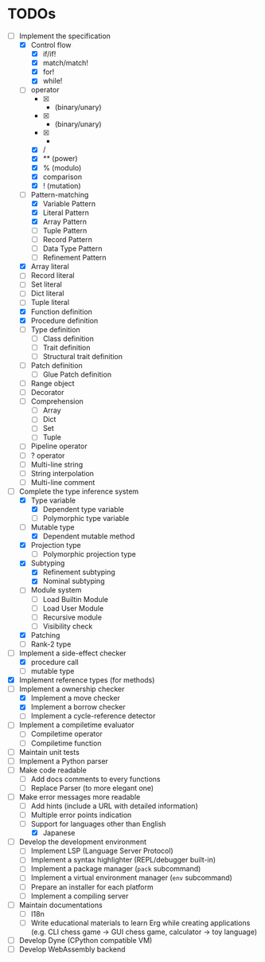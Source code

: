 # TODOs

* [ ] Implement the specification
  * [x] Control flow
    * [x] if/if!
    * [x] match/match!
    * [x] for!
    * [x] while!
  * [ ] operator
    * [x] + (binary/unary)
    * [x] - (binary/unary)
    * [x] *
    * [x] /
    * [x] ** (power)
    * [x] % (modulo)
    * [x] comparison
    * [x] ! (mutation)
  * [ ] Pattern-matching
    * [x] Variable Pattern
    * [x] Literal Pattern
    * [x] Array Pattern
    * [ ] Tuple Pattern
    * [ ] Record Pattern
    * [ ] Data Type Pattern
    * [ ] Refinement Pattern
  * [x] Array literal
  * [ ] Record literal
  * [ ] Set literal
  * [ ] Dict literal
  * [ ] Tuple literal
  * [x] Function definition
  * [x] Procedure definition
  * [ ] Type definition
    * [ ] Class definition
    * [ ] Trait definition
    * [ ] Structural trait definition
  * [ ] Patch definition
    * [ ] Glue Patch definition
  * [ ] Range object
  * [ ] Decorator
  * [ ] Comprehension
    * [ ] Array
    * [ ] Dict
    * [ ] Set
    * [ ] Tuple
  * [ ] Pipeline operator
  * [ ] ? operator
  * [ ] Multi-line string
  * [ ] String interpolation
  * [ ] Multi-line comment
* [ ] Complete the type inference system
  * [x] Type variable
    * [x] Dependent type variable
    * [ ] Polymorphic type variable
  * [ ] Mutable type
    * [x] Dependent mutable method
  * [x] Projection type
    * [ ] Polymorphic projection type
  * [x] Subtyping
    * [x] Refinement subtyping
    * [x] Nominal subtyping
  * [ ] Module system
    * [ ] Load Builtin Module
    * [ ] Load User Module
    * [ ] Recursive module
    * [ ] Visibility check
  * [x] Patching
  * [ ] Rank-2 type
* [ ] Implement a side-effect checker
  * [x] procedure call
  * [ ] mutable type
* [x] Implement reference types (for methods)
* [ ] Implement a ownership checker
  * [x] Implement a move checker
  * [x] Implement a borrow checker
  * [ ] Implement a cycle-reference detector
* [ ] Implement a compiletime evaluator
  * [ ] Compiletime operator
  * [ ] Compiletime function
* [ ] Maintain unit tests
* [ ] Implement a Python parser
* [ ] Make code readable
  * [ ] Add docs comments to every functions
  * [ ] Replace Parser (to more elegant one)
* [ ] Make error messages more readable
  * [ ] Add hints (include a URL with detailed information)
  * [ ] Multiple error points indication
  * [ ] Support for languages other than English
    * [x] Japanese
* [ ] Develop the development environment
  * [ ] Implement LSP (Language Server Protocol)
  * [ ] Implement a syntax highlighter (REPL/debugger built-in)
  * [ ] Implement a package manager (`pack` subcommand)
  * [ ] Implement a virtual environment manager (`env` subcommand)
  * [ ] Prepare an installer for each platform
  * [ ] Implement a compiling server
* [ ] Maintain documentations
  * [ ] I18n
  * [ ] Write educational materials to learn Erg while creating applications (e.g. CLI chess game -> GUI chess game, calculator -> toy language)
* [ ] Develop Dyne (CPython compatible VM)
* [ ] Develop WebAssembly backend
